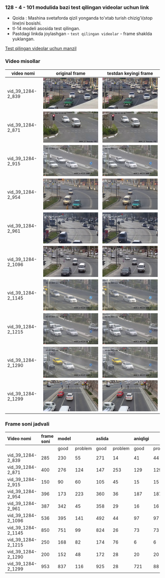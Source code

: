 ### 128 - 4 - 101 modulida bazi test qilingan videolar uchun link

* Qoida : Mashina svetaforda qizil yonganda to'xtab turish chizig'i(stop line)ni bosishi.
* tl-14 modeli asosida test qilingan.
* Pastdagi linkda joylashgan - `test qilingan videolar`  - frame shaklda yuklangan.

[Test qilingan videolar uchun manzil](https://drive.google.com/drive/folders/1bc_yPdL_ZMti1dGzLoi1i-AiMk_ja0i1)

### Video misollar

| video nomi         | original frame                                                                 | testdan keyingi frame                                                      |
|--------------------|--------------------------------------------------------------------------------|----------------------------------------------------------------------------|
| vid_39_1284-2_839  | ![frame43_org.jpg](..%2Fdata%2Fframe%2Fvid_39_1284-2_839%2Fframe43_org.jpg)    | ![00043_test.jpg](..%2Fdata%2Fframe%2Fvid_39_1284-2_839%2F00043_test.jpg)  |                                                                   
| vid_39_1284-2_871  | ![frame187_org.jpg](..%2Fdata%2Fframe%2Fvid_39_1284-2_871%2Fframe187_org.jpg)  | ![00187_test.jpg](..%2Fdata%2Fframe%2Fvid_39_1284-2_871%2F00187_test.jpg)  |                                                                                                                                 
| vid_39_1284-2_915  | ![frame85_org.jpg](..%2Fdata%2Fframe%2Fvid_39_1284-2_915%2Fframe85_org.jpg)    | ![00085_test.jpg](..%2Fdata%2Fframe%2Fvid_39_1284-2_915%2F00085_test.jpg)  |                                                               
| vid_39_1284-2_954  | ![frame103_org.jpg](..%2Fdata%2Fframe%2Fvid_39_1284-2_954%2Fframe103_org.jpg)  | ![00103_test.jpg](..%2Fdata%2Fframe%2Fvid_39_1284-2_954%2F00103_test.jpg)  |
| vid_39_1284-2_961  | ![frame86_org.jpg](..%2Fdata%2Fframe%2Fvid_39_1284-2_961%2Fframe86_org.jpg)    | ![00086_test.jpg](..%2Fdata%2Fframe%2Fvid_39_1284-2_961%2F00086_test.jpg)  |
| vid_39_1284-2_1096 | ![frame88_org.jpg](..%2Fdata%2Fframe%2Fvid_39_1284-2_1096%2Fframe88_org.jpg)   | ![00088_test.jpg](..%2Fdata%2Fframe%2Fvid_39_1284-2_1096%2F00088_test.jpg) |
| vid_39_1284-2_1145 | ![frame129_org.jpg](..%2Fdata%2Fframe%2Fvid_39_1284-2_1145%2Fframe129_org.jpg) | ![00129_test.jpg](..%2Fdata%2Fframe%2Fvid_39_1284-2_1145%2F00129_test.jpg) |
| vid_39_1284-2_1215 | ![frame103_org.jpg](..%2Fdata%2Fframe%2Fvid_39_1284-2_1215%2Fframe103_org.jpg) | ![00103_test.jpg](..%2Fdata%2Fframe%2Fvid_39_1284-2_1215%2F00103_test.jpg) |
| vid_39_1284-2_1290 | ![frame140_org.jpg](..%2Fdata%2Fframe%2Fvid_39_1284-2_1290%2Fframe140_org.jpg) | ![00140_test.jpg](..%2Fdata%2Fframe%2Fvid_39_1284-2_1290%2F00140_test.jpg) |
| vid_39_1284-2_1299 | ![frame397_org.jpg](..%2Fdata%2Fframe%2Fvid_39_1284-2_1299%2Fframe397_org.jpg) | ![00397_test.jpg](..%2Fdata%2Fframe%2Fvid_39_1284-2_1299%2F00397_test.jpg) |

### Frame soni jadvali

| Video nomi         | frame soni | model |         | aslida |         | aniqligi |         |
|:-------------------|:-----------|:------|:--------|:-------|:--------|:---------|:--------|
|                    |            | good  | problem | good   | problem | good     | problem |
| vid_39_1284-2_839  | 285        | 230   | 55      | 271    | 14      | 41       | 44      |
| vid_39_1284-2_871  | 400        | 276   | 124     | 147    | 253     | 129      | 129     |
| vid_39_1284-2_915  | 150        | 90    | 60      | 105    | 45      | 15       | 15      |
| vid_39_1284-2_954  | 396        | 173   | 223     | 360    | 36      | 187      | 187     |
| vid_39_1284-2_961  | 387        | 342   | 45      | 358    | 29      | 16       | 16      |
| vid_39_1284-2_1096 | 536        | 395   | 141     | 492    | 44      | 97       | 97      |
| vid_39_1284-2_1145 | 850        | 751   | 99      | 824    | 26      | 73       | 73      |
| vid_39_1284-2_1215 | 250        | 168   | 82      | 174    | 76      | 6        | 6       |
| vid_39_1284-2_1290 | 200        | 152   | 48      | 172    | 28      | 20       | 20      |
| vid_39_1284-2_1299 | 953        | 837   | 116     | 925    | 28      | 721      | 88      |


